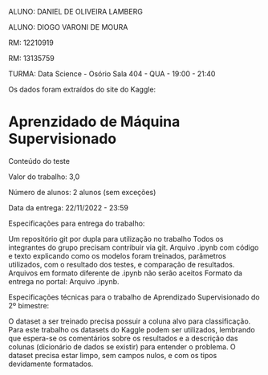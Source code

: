 ALUNO: DANIEL DE OLIVEIRA LAMBERG

ALUNO: DIOGO VARONI DE MOURA

RM: 12210919

RM: 13135759

TURMA: Data Science - Osório Sala 404 - QUA - 19:00 - 21:40

Os dados foram extraídos do site do Kaggle: 


# Aprenzidado de Máquina Supervisionado

Conteúdo do teste

Valor do trabalho: 3,0

Número de alunos: 2 alunos (sem exceções)

Data da entrega: 22/11/2022 - 23:59

Especificações para entrega do trabalho: 

Um repositório git por dupla para utilização no trabalho
Todos os integrantes do grupo precisam contribuir via git. 
Arquivo .ipynb com código e texto explicando como os modelos foram treinados, parâmetros utilizados, com o resultado dos testes, e comparação de resultados.
Arquivos em formato diferente de .ipynb não serão aceitos
Formato da entrega no portal: Arquivo .ipynb.
 

Especificações técnicas para o trabalho de Aprendizado Supervisionado do 2º bimestre:

O dataset a ser treinado precisa possuir a coluna alvo para classificação.
Para este trabalho os datasets do Kaggle podem ser utilizados, lembrando que espera-se os comentários sobre os resultados e a descrição das colunas (dicionário de dados se existir) para entender o problema.
O dataset precisa estar limpo, sem campos nulos, e com os tipos devidamente formatados.

